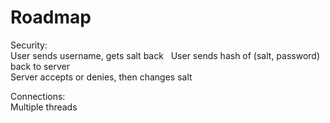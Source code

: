 # Roadmap

Security:  
User sends username, gets salt back   
User sends hash of (salt, password) back to server  
Server accepts or denies, then changes salt

Connections:  
Multiple threads

